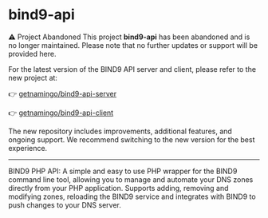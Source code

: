 # bind9-api

⚠️ Project Abandoned
This project **bind9-api** has been abandoned and is no longer maintained. Please note that no further updates or support will be provided here.

For the latest version of the BIND9 API server and client, please refer to the new project at:

👉 [getnamingo/bind9-api-server](https://github.com/getnamingo/bind9-api-server)

👉 [getnamingo/bind9-api-client](https://github.com/getnamingo/bind9-api-client)

The new repository includes improvements, additional features, and ongoing support. We recommend switching to the new version for the best experience.

---

BIND9 PHP API: A simple and easy to use PHP wrapper for the BIND9 command line tool, allowing you to manage and automate your DNS zones directly from your PHP application. Supports adding, removing and modifying zones, reloading the BIND9 service and integrates with BIND9 to push changes to your DNS server.
